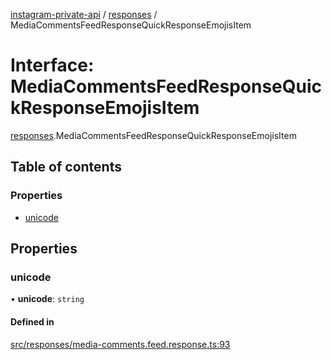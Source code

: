 [instagram-private-api](../../README.md) / [responses](../../modules/responses.md) / MediaCommentsFeedResponseQuickResponseEmojisItem

# Interface: MediaCommentsFeedResponseQuickResponseEmojisItem

[responses](../../modules/responses.md).MediaCommentsFeedResponseQuickResponseEmojisItem

## Table of contents

### Properties

- [unicode](MediaCommentsFeedResponseQuickResponseEmojisItem.md#unicode)

## Properties

### unicode

• **unicode**: `string`

#### Defined in

[src/responses/media-comments.feed.response.ts:93](https://github.com/Nerixyz/instagram-private-api/blob/b3351b9/src/responses/media-comments.feed.response.ts#L93)
